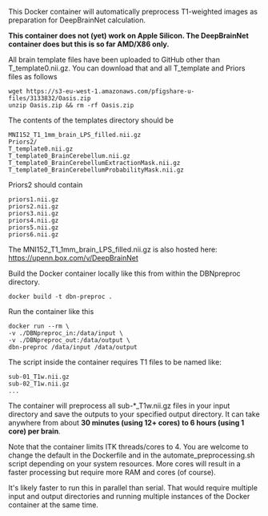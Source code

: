 This Docker container will automatically preprocess T1-weighted images as preparation for DeepBrainNet calculation.

**This container does not (yet) work on Apple Silicon. The DeepBrainNet container does but this is so far AMD/X86 only.**

All brain template files have been uploaded to GitHub other than T_template0.nii.gz. You can download that and all T_template and Priors files as follows

```
wget https://s3-eu-west-1.amazonaws.com/pfigshare-u-files/3133832/Oasis.zip
unzip Oasis.zip && rm -rf Oasis.zip
```

The contents of the templates directory should be

```
MNI152_T1_1mm_brain_LPS_filled.nii.gz
Priors2/
T_template0.nii.gz
T_template0_BrainCerebellum.nii.gz
T_template0_BrainCerebellumExtractionMask.nii.gz
T_template0_BrainCerebellumProbabilityMask.nii.gz
```

Priors2 should contain
```
priors1.nii.gz
priors2.nii.gz
priors3.nii.gz
priors4.nii.gz
priors5.nii.gz
priors6.nii.gz
```

The MNI152_T1_1mm_brain_LPS_filled.nii.gz is also hosted here: https://upenn.box.com/v/DeepBrainNet

Build the Docker container locally like this from within the DBNpreproc directory.
```
docker build -t dbn-preproc .
```

Run the container like this
```
docker run --rm \
-v ./DBNpreproc_in:/data/input \
-v ./DBNpreproc_out:/data/output \
dbn-preproc /data/input /data/output
```

The script inside the container requires T1 files to be named like:
```
sub-01_T1w.nii.gz
sub-02_T1w.nii.gz
...
```

The container will preprocess all sub-*_T1w.nii.gz files in your input directory and save the outputs to your specified output directory. It can take anywhere from about **30 minutes (using 12+ cores) to 6 hours (using 1 core) per brain**.

Note that the container limits ITK threads/cores to 4. You are welcome to change the default in the Dockerfile and in the automate_preprocessing.sh script depending on your system resources. More cores will result in a faster processing but require more RAM and cores (of course).

It's likely faster to run this in parallel than serial. That would require multiple input and output directories and running multiple instances of the Docker container at the same time.
